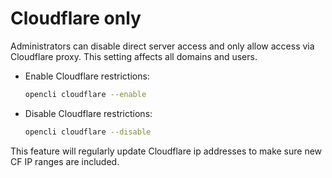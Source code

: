 # Cloudflare only

Administrators can disable direct server access and only allow access via Cloudflare proxy. This setting affects all domains and users.

- Enable Cloudflare restrictions:
  ```bash
  opencli cloudflare --enable
  ```
- Disable Cloudflare restrictions:
  ```bash
  opencli cloudflare --disable
  ```

This feature will regularly update Cloudflare ip addresses to make sure new CF IP ranges are included.

